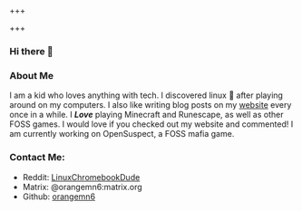 +++

+++
### Hi there 👋

### About Me

I am a kid who loves anything with tech. I discovered linux :penguin: after playing around on my computers. I also like writing blog posts on my [website](https://jacobgoldstein.tk) every once in a while. I _**Love**_ playing Minecraft and Runescape, as well as other FOSS games. I would love if you checked out my website and commented! I am currently working on OpenSuspect, a FOSS mafia game.
### Contact Me:

- Reddit: [LinuxChromebookDude](https://reddit.com/u/LinuxChromebookDude)
- Matrix: @orangemn6:matrix.org
- Github: [orangemn6](https://github.com/orangemn6)
